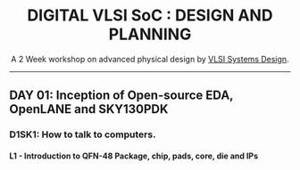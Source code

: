 <div style="text-align:center;">
    <h1>DIGITAL VLSI SoC : DESIGN AND PLANNING</h1>
</div>

<p style="text-align:center;">
    A 2 Week workshop on advanced physical design by 
    <a href="https://www.vlsisystemdesign.com" target="_blank">VLSI Systems Design</a>.
</p>

---

## DAY 01: Inception of Open-source EDA, OpenLANE and SKY130PDK

### D1SK1: How to talk to computers.

#### L1 - Introduction to QFN-48 Package, chip, pads, core, die and IPs